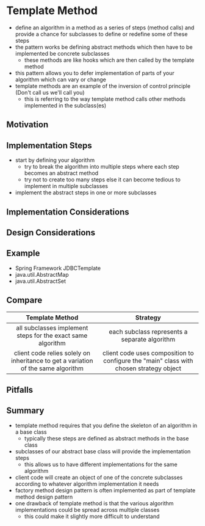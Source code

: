 # Template Method
* define an algorithm in a method as a series of steps (method calls) and provide a chance for subclasses to define or
redefine some of these steps
* the pattern works be defining abstract methods which then have to be implemented be concrete subclasses
    * these methods are like hooks which are then called by the template method
* this pattern allows you to defer implementation of parts of your algorithm which can vary or change
* template methods are an example of the inversion of control principle (Don't call us we'll call you)
    * this is referring to the way template method calls other methods implemented in the subclass(es)

## Motivation


## Implementation Steps
* start by defining your algorithm
    * try to break the algorithm into multiple steps where each step becomes an abstract method
    * try not to create too many steps else it can become tedious to implement in multiple subclasses
* implement the abstract steps in one or more subclasses
    

## Implementation Considerations

    
## Design Considerations


## Example
* Spring Framework JDBCTemplate
* java.util.AbstractMap
* java.util.AbstractSet


## Compare
Template Method | Strategy
:---:|:---:
all subclasses implement steps for the exact same algorithm | each subclass represents a separate algorithm
client code relies solely on inheritance to get a variation of the same algorithm | client code uses composition to configure the "main" class with chosen strategy object
   

## Pitfalls


## Summary
* template method requires that you define the skeleton of an algorithm in a base class
    * typically these steps are defined as abstract methods in the base class
* subclasses of our abstract base class will provide the implementation steps
    * this allows us to have different implementations for the same algorithm
* client code will create an object of one of the concrete subclasses according to whatever algorithm implementation it needs
* factory method design pattern is often implemented as part of template method design pattern
* one drawback of template method is that the various algorithm implementations could be spread across multiple classes
    * this could make it slightly more difficult to understand


    